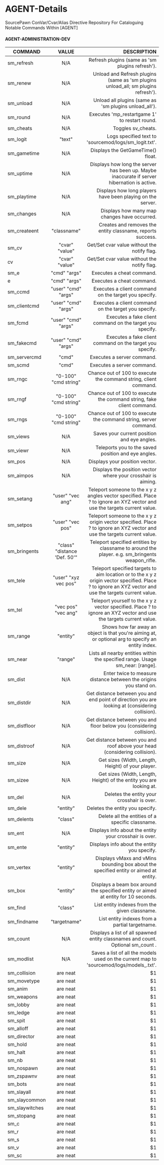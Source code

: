 # AGENT-Details
SourcePawn ConVar/Cvar/Alias Directive Repository For Cataloguing Notable Commands Within [AGENT]

<p align="center">

#### AGENT-ADMINISTRATION-DEV
  
|   COMMAND           |    VALUE         | DESCRIPTION  |
| ------------------- |:----------------:| ------------:|
| sm_refresh     |      N/A      | Refresh plugins (same as 'sm plugins refresh'). |
| sm_renew       |      N/A      | Unload and Refresh plugins (same as 'sm plugins unload_all; sm plugins refresh'). |
| sm_unload      |      N/A      | Unload all plugins (same as 'sm plugins unload_all'). |
| sm_round       |      N/A      | Executes 'mp_restartgame 1' to restart round. |
| sm_cheats      |      N/A      | Toggles sv_cheats. |
| sm_logit       |     "text"    | Logs specified text to 'sourcemod/logs/sm_logit.txt'. |
| sm_gametime    |      N/A      | Displays the GetGameTime() float. |
| sm_uptime      |      N/A      | Displays how long the server has been up. Maybe inaccurate if server hibernation is active. |
| sm_playtime    |      N/A      | Displays how long players have been playing on the server. |
| sm_changes     |      N/A      | Displays how many map changes have occurred. |
| sm_createent   |  "classname" | Creates and removes the entity classname, reports success. |
| sm_cv          | "cvar" "value" | Get/Set cvar value without the notify flag. |
| cv             | "cvar" "value"  | Get/Set cvar value without the notify flag. |
| sm_e           | "cmd" "args" | Executes a cheat command. |
| e              | "cmd" "args" | Executes a cheat command. |
| sm_ccmd        | "user" "cmd" "args" | Executes a client command on the target you specify. |
| sm_clientcmd   | "user" "cmd" "args" | Executes a client command on the target you specify. |
| sm_fcmd        | "user" "cmd" "args" | Executes a fake client command on the target you specify. |
| sm_fakecmd     | "user" "cmd" "args" | Executes a fake client command on the target you specify. |
| sm_servercmd   | "cmd"         | Executes a server command. |
| sm_scmd        | "cmd"         | Executes a server command. |
| sm_rngc        | "0-100" "cmd string" | Chance out of 100 to execute the command string, client command. |
| sm_rngf        | "0-100" "cmd string" | Chance out of 100 to execute the command string, fake client command. |
| sm_rngs        | "0-100" "cmd string" | Chance out of 100 to execute the command string, server command. |
| sm_views       |      N/A      | Saves your current position and eye angles. |
| sm_viewr       |      N/A      | Teleports you to the saved position and eye angles. |
| sm_pos         |      N/A      | Displays your position vector. |
| sm_aimpos      |      N/A      | Displays the position vector where your crosshair is aiming. |
| sm_setang      | "user" "vec ang" | Teleport someone to the x y z angles vector specified. Place ? to ignore an XYZ vector and use the targets current value. |
| sm_setpos      | "user" "vec pos" | Teleport someone to the x y z origin vector specified. Place ? to ignore an XYZ vector and use the targets current value. |
| sm_bringents   | "class" "distance 'Def. 50'" | Teleport specified entities by classname to around the player. e.g. sm_bringents weapon_rifle. |
| sm_tele        | "user" "xyz vec pos" | Teleport specified targets to aim location or to the x y z origin vector specified. Place ? to ignore an XYZ vector and use the targets current value. |
| sm_tel         | "vec pos" "vec ang" | Teleport yourself to the x y z vector specified. Place ? to ignore an XYZ vector and use the targets current value. |
| sm_range       |   "entity"    | Shows how far away an object is that you're aiming at, or optional arg to specify an entity index. |
| sm_near        |    "range"    | Lists all nearby entities within the specified range. Usage sm_near: [range]. |
| sm_dist        |      N/A      |  Enter twice to measure distance between the origins you stand on. |
| sm_distdir     |      N/A      | Get distance between you and end point of direction you are looking at (considering collision). |
| sm_distfloor   |      N/A      | Get distance between you and floor below you (considering collision). |
| sm_distroof    |      N/A      | Get distance between you and roof above your head (considering collision). |
| sm_size        |      N/A      | Get sizes (Width, Length, Height) of your player. |
| sm_sizee       |      N/A      | Get sizes (Width, Length, Height) of the entity you are looking at. |
| sm_del         |      N/A      | Deletes the entity your crosshair is over. |
| sm_dele        |    "entity"   | Deletes the entity you specify. |
| sm_delents     |    "class"    | Delete all the entities of a specific classname. |
| sm_ent         |      N/A      | Displays info about the entity your crosshair is over. |
| sm_ente        |    "entity"   | Displays info about the entity you specify. |
| sm_vertex      |    "entity"   | Displays vMaxs and vMins bounding box about the specified entity or aimed at entity. |
| sm_box         |    "entity"   | Displays a beam box around the specified entity or aimed at entity for 10 seconds. |
| sm_find        |    "class"    | List entity indexes from the given classname. |
| sm_findname    |  "targetname" | List entity indexes from a partial targetname. |
| sm_count       |      N/A      | Displays a list of all spawned entity classnames and count. Optional sm_count <classname>. |
| sm_modlist     |      N/A      | Saves a list of all the models used on the current map to 'sourcemod/logs/models_<MAPNAME>.txt'. |
| sm_collision   | are neat      |    $1 |
| sm_movetype    | are neat      |    $1 |
| sm_anim        | are neat      |    $1 |
| sm_weapons     | are neat      |    $1 |
| sm_lobby       | are neat      |    $1 |
| sm_ledge       | are neat      |    $1 |
| sm_spit        | are neat      |    $1 |
| sm_alloff      | are neat      |    $1 |
| sm_director    | are neat      |    $1 |
| sm_hold        | are neat      |    $1 |
| sm_halt        | are neat      |    $1 |
| sm_nb          | are neat      |    $1 |
| sm_nospawn     | are neat      |    $1 |
| sm_zspawnv     | are neat      |    $1 |
| sm_bots        | are neat      |    $1 |
| sm_slayall     | are neat      |    $1 |
| sm_slaycommon  | are neat      |    $1 |
| sm_slaywitches | are neat      |    $1 |
| sm_stopang     | are neat      |    $1 |
| sm_c           | are neat      |    $1 |
| sm_r           | are neat      |    $1 |
| sm_s           | are neat      |    $1 |
| sm_v           | are neat      |    $1 |
| sm_sc          | are neat      |    $1 |
  
</p>
